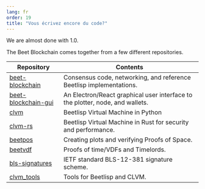 ```yaml
---
lang: fr
order: 19
title: "Vous écrivez encore du code?"
---
```


We are almost done with 1.0.

The Beet Blockchain comes together from a few different repositories.

| Repository                                                                 | Contents                                                                      |
|----------------------------------------------------------------------------|-------------------------------------------------------------------------------|
| [beet-blockchain](https://github.com/Beet-Network/beet-blockchain)         | Consensus code, networking, and reference Beetlisp implementations.           |
| [beet-blockchain-gui](https://github.com/Beet-Network/beet-blockchain-gui) | An Electron/React graphical user interface to the plotter, node, and wallets. |
| [clvm](https://github.com/Beet-Network/clvm)                               | Beetlisp Virtual Machine in Python                                            |
| [clvm-rs](https://github.com/Beet-Network/clvm_rs)                         | Beetlisp Virtual Machine in Rust for security and performance.                |
| [beetpos](https://github.com/Beet-Network/beetpos)                         | Creating plots and verifying Proofs of Space.                                 |
| [beetvdf](https://github.com/Beet-Network/beetvdf)                         | Proofs of time/VDFs and Timelords.                                            |
| [bls-signatures](https://github.com/Beet-Network/bls-signatures)           | IETF standard BLS-12-381 signature scheme.                                    |
| [clvm_tools](https://github.com/Beet-Network/clvm_tools)                   | Tools for Beetlisp and CLVM.                                                  |
